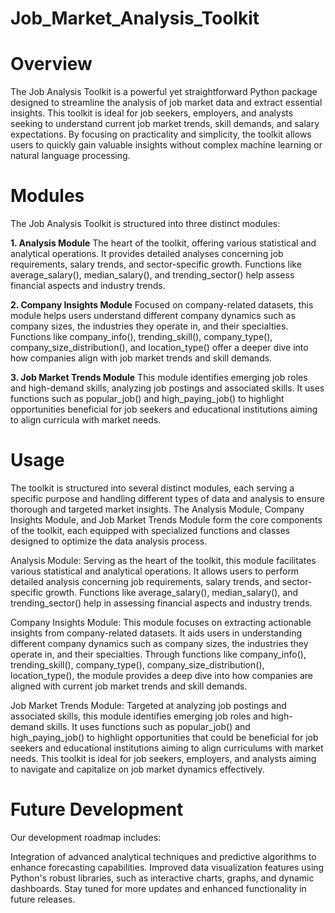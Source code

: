 # Job_Market_Analysis_Toolkit

# Overview
The Job Analysis Toolkit is a powerful yet straightforward Python package designed to streamline the analysis of job market data and extract essential insights. This toolkit is ideal for job seekers, employers, and analysts seeking to understand current job market trends, skill demands, and salary expectations. By focusing on practicality and simplicity, the toolkit allows users to quickly gain valuable insights without complex machine learning or natural language processing.

# Modules
The Job Analysis Toolkit is structured into three distinct modules:

**1. Analysis Module**
The heart of the toolkit, offering various statistical and analytical operations. It provides detailed analyses concerning job requirements, salary trends, and sector-specific growth. Functions like average_salary(), median_salary(), and trending_sector() help assess financial aspects and industry trends.

**2. Company Insights Module**
Focused on company-related datasets, this module helps users understand different company dynamics such as company sizes, the industries they operate in, and their specialties. Functions like company_info(), trending_skill(), company_type(), company_size_distribution(), and location_type() offer a deeper dive into how companies align with job market trends and skill demands.

**3. Job Market Trends Module**
This module identifies emerging job roles and high-demand skills, analyzing job postings and associated skills. It uses functions such as popular_job() and high_paying_job() to highlight opportunities beneficial for job seekers and educational institutions aiming to align curricula with market needs.

# Usage
The toolkit is structured into several distinct modules, each serving a specific purpose and
handling different types of data and analysis to ensure thorough and targeted market insights.
The Analysis Module, Company Insights Module, and Job Market Trends Module form the core
components of the toolkit, each equipped with specialized functions and classes designed to
optimize the data analysis process.

Analysis Module: Serving as the heart of the toolkit, this module facilitates various statistical
and analytical operations. It allows users to perform detailed analysis concerning job
requirements, salary trends, and sector-specific growth. Functions like average_salary(),
median_salary(), and trending_sector() help in assessing financial aspects and industry trends.

Company Insights Module: This module focuses on extracting actionable insights from
company-related datasets. It aids users in understanding different company dynamics such as
company sizes, the industries they operate in, and their specialties. Through functions like
company_info(), trending_skill(), company_type(), company_size_distribution(),
location_type(), the module provides a deep dive into how companies are aligned with current
job market trends and skill demands.

Job Market Trends Module: Targeted at analyzing job postings and associated skills, this
module identifies emerging job roles and high-demand skills. It uses functions such as
popular_job() and high_paying_job() to highlight opportunities that could be beneficial for job
seekers and educational institutions aiming to align curriculums with market needs.
This toolkit is ideal for job seekers, employers, and analysts aiming to navigate and capitalize
on job market dynamics effectively.

# Future Development
Our development roadmap includes:

Integration of advanced analytical techniques and predictive algorithms to enhance forecasting capabilities.
Improved data visualization features using Python's robust libraries, such as interactive charts, graphs, and dynamic dashboards.
Stay tuned for more updates and enhanced functionality in future releases.
